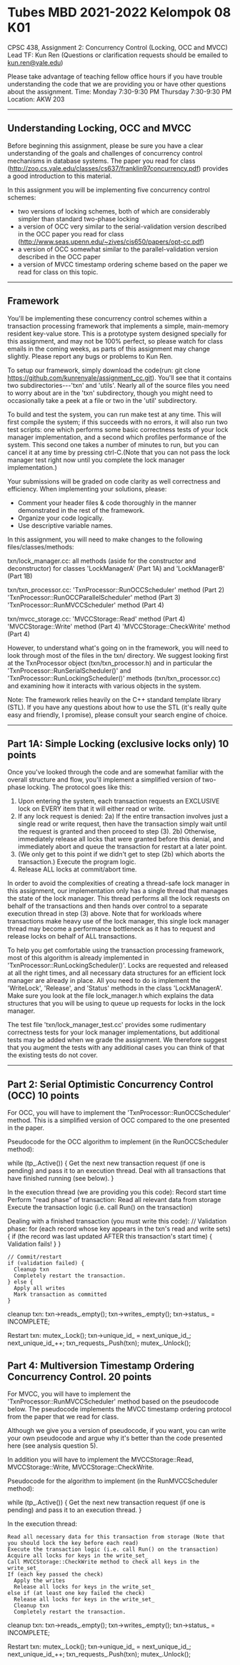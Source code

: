 # Tubes MBD 2021-2022 Kelompok 08 K01

CPSC 438, Assignment 2: Concurrency Control (Locking, OCC and MVCC)
Lead TF: Kun Ren (Questions or clarification requests should be emailed to kun.ren@yale.edu)

Please take advantage of teaching fellow office hours if you have trouble understanding the code that we are providing you or have other questions about the assignment.
Time:     Monday   7:30-9:30 PM
          Thursday 7:30-9:30 PM
Location: AKW 203
 
 
------------------------------------
Understanding Locking, OCC and MVCC
------------------------------------
Before beginning this assignment, please be sure you have a clear understanding of the goals and challenges of concurrency control mechanisms in database systems. The paper you read for class (http://zoo.cs.yale.edu/classes/cs637/franklin97concurrency.pdf) provides a good introduction to this material.

In this assignment you will be implementing five concurrency control schemes:
  * two versions of locking schemes, both of which are considerably simpler than standard two-phase locking
  * a version of OCC very similar to the serial-validation version described in the OCC paper you read for class (http://www.seas.upenn.edu/~zives/cis650/papers/opt-cc.pdf)
  * a version of OCC somewhat similar to the parallel-validation version described in the OCC paper
  * a version of MVCC timestamp ordering scheme based on the paper we read for class on this topic.
 

---------
Framework
---------
You'll be implementing these concurrency control schemes within a transaction processing framework that implements a simple, main-memory resident key-value store. This is a prototype system designed specially for this assignment, and may not be 100% perfect, so please watch for class emails in the coming weeks, as parts of this assignment may change slightly. Please report any bugs or problems to Kun Ren.

To setup our framework, simply download the code(run: git clone https://github.com/kunrenyale/assignment_cc.git). You'll see that it contains two subdirectories---'txn' and 'utils'. Nearly all of the source files you need to worry about are in the 'txn' subdirectory, though you might need to occasionally take a peek at a file or two in the 'util' subdirectory.

To build and test the system, you can run
  make test
at any time. This will first compile the system; if this succeeds with no errors, it will also run two test scripts: one which performs some basic correctness tests of your lock manager implementation, and a second which profiles performance of the system. This second one takes a number of minutes to run, but you can cancel it at any time by pressing ctrl-C.(Note that you can not pass the lock manager test right now until you complete the lock manager implementation.)

Your submissions will be graded on code clarity as well correctness and efficiency. When implementing your solutions, please:
  * Comment your header files & code thoroughly in the manner demonstrated in the rest of the framework.
  * Organize your code logically.
  * Use descriptive variable names.

In this assignment, you will need to make changes to the following files/classes/methods:

  txn/lock_manager.cc:
    all methods (aside for the constructor and deconstructor) for classes 'LockManagerA' (Part 1A) and 'LockManagerB' (Part 1B)

  txn/txn_processor.cc:
    'TxnProcessor::RunOCCScheduler' method (Part 2)
    'TxnProcessor::RunOCCParallelScheduler' method (Part 3)
    'TxnProcessor::RunMVCCScheduler' method (Part 4)
    
  txn/mvcc_storage.cc:
    'MVCCStorage::Read' method (Part 4)
    'MVCCStorage::Write' method (Part 4)
    'MVCCStorage::CheckWrite' method (Part 4)
    
However, to understand what's going on in the framework, you will need to look through most of the files in the txn/ directory. We suggest looking first at the TxnProcessor object (txn/txn_processor.h) and in particular the 'TxnProcessor::RunSerialScheduler()' and 'TxnProcessor::RunLockingScheduler()' methods (txn/txn_processor.cc) and examining how it interacts with various objects in the system.

Note: The framework relies heavily on the C++ standard template library (STL). If you have any questions about how to use the STL (it's really quite easy and friendly, I promise), please consult your search engine of choice.


-----------------------------------------------------------
Part 1A: Simple Locking (exclusive locks only)   10 points
-----------------------------------------------------------
Once you've looked through the code and are somewhat familiar with the overall structure and flow, you'll implement a simplified version of two-phase locking. The protocol goes like this:
1) Upon entering the system, each transaction requests an EXCLUSIVE lock on EVERY item that it will either read or write.
2) If any lock request is denied:
   2a) If the entire transaction involves just a single read or write request, then have the transaction simply wait until the request is granted and then proceed to step (3).
   2b) Otherwise, immediately release all locks that were granted before this denial, and immediately abort and queue the transaction for restart at a later point.
3) (We only get to this point if we didn't get to step (2b) which aborts the transaction.) Execute the program logic.
4) Release ALL locks at commit/abort time.

In order to avoid the complexities of creating a thread-safe lock manager in this assignment, our implementation only has a single thread that manages the state of the lock manager. This thread performs all the lock requests on behalf of the transactions and then hands over control to a separate execution thread in step (3) above. Note that for workloads where transactions make heavy use of the lock manager, this single lock manager thread may become a performance bottleneck as it has to request and release locks on behalf of ALL transactions.

To help you get comfortable using the transaction processing framework, most of this algorithm is already implemented in 'TxnProcessor::RunLockingScheduler()'. Locks are requested and released at all the right times, and all necessary data structures for an efficient lock manager are already in place. All you need to do is implement the 'WriteLock', 'Release', and 'Status' methods in the class 'LockManagerA'. Make sure you look at the file lock_manager.h which explains the data structures that you will be using to queue up requests for locks in the lock manager.

The test file 'txn/lock_manager_test.cc' provides some rudimentary correctness tests for your lock manager implementations, but additional tests may be added when we grade the assignment. We therefore suggest that you augment the tests with any additional cases you can think of that the existing tests do not cover.


---------------------------------------------------------------------------
Part 2: Serial Optimistic Concurrency Control (OCC)   10 points
---------------------------------------------------------------------------
For OCC, you will have to implement the 'TxnProcessor::RunOCCScheduler' method.
This is a simplified version of OCC compared to the one presented in the paper.

Pseudocode for the OCC algorithm to implement (in the RunOCCScheduler method):

  while (tp_.Active()) {
    Get the next new transaction request (if one is pending) and pass it to an execution thread.
    Deal with all transactions that have finished running (see below).
  }

  In the execution thread (we are providing you this code):
    Record start time
    Perform "read phase" of transaction:
       Read all relevant data from storage
       Execute the transaction logic (i.e. call Run() on the transaction)

  Dealing with a finished transaction (you must write this code):
    // Validation phase:
    for (each record whose key appears in the txn's read and write sets) {
      if (the record was last updated AFTER this transaction's start time) {
        Validation fails!
      }
    }

    // Commit/restart
    if (validation failed) {
      Cleanup txn
      Completely restart the transaction.
    } else {
      Apply all writes
      Mark transaction as committed
    }

  cleanup txn:
    txn->reads_.empty();
    txn->writes_.empty();
    txn->status_ = INCOMPLETE;
       
  Restart txn:
    mutex_.Lock();
    txn->unique_id_ = next_unique_id_;
    next_unique_id_++;
    txn_requests_.Push(txn);
    mutex_.Unlock(); 

Part 4: Multiversion Timestamp Ordering Concurrency Control.  20 points
--------------------------------------------------------------------------------
For MVCC, you will have to implement the 'TxnProcessor::RunMVCCScheduler' method
 based on the pseudocode below. The pseudocode implements the MVCC timestamp ordering protocol from the paper that we read for class. 

Although we give you a version of pseudocode, if you want, you can write your own pseudocode and argue why it's better than the code presented here (see analysis question 5). 

In addition you will have to implement the MVCCStorage::Read, MVCCStorage::Write, MVCCStorage::CheckWrite.


Pseudocode for the algorithm to implement (in the RunMVCCScheduler method):

  while (tp_.Active()) {
    Get the next new transaction request (if one is pending) and pass it to an execution thread.
  }

  In the execution thread:
    
    Read all necessary data for this transaction from storage (Note that you should lock the key before each read)
    Execute the transaction logic (i.e. call Run() on the transaction)
    Acquire all locks for keys in the write_set_
    Call MVCCStorage::CheckWrite method to check all keys in the write_set_
    If (each key passed the check)
      Apply the writes
      Release all locks for keys in the write_set_
    else if (at least one key failed the check)
      Release all locks for keys in the write_set_
      Cleanup txn
      Completely restart the transaction.
  
  cleanup txn:
    txn->reads_.empty();
    txn->writes_.empty();
    txn->status_ = INCOMPLETE;

  Restart txn:
    mutex_.Lock();
    txn->unique_id_ = next_unique_id_;
    next_unique_id_++;
    txn_requests_.Push(txn);
    mutex_.Unlock(); 
